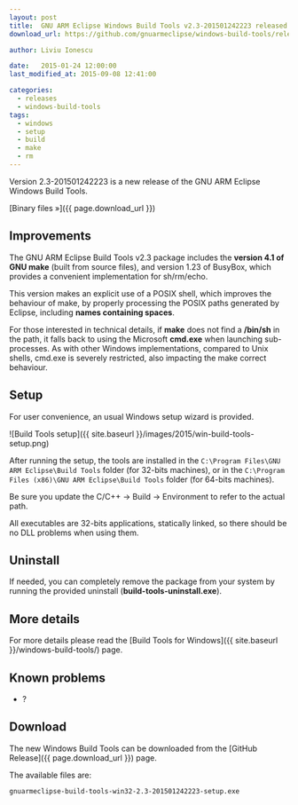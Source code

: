 ```yaml
---
layout: post
title:  GNU ARM Eclipse Windows Build Tools v2.3-201501242223 released
download_url: https://github.com/gnuarmeclipse/windows-build-tools/releases/tag/v2.3

author: Liviu Ionescu

date:   2015-01-24 12:00:00
last_modified_at: 2015-09-08 12:41:00

categories:
  - releases
  - windows-build-tools
tags:
  - windows
  - setup
  - build
  - make
  - rm
---
```


Version 2.3-201501242223 is a new release of the GNU ARM Eclipse Windows Build Tools. 

[Binary files »]({{ page.download_url }})

## Improvements

The GNU ARM Eclipse Build Tools v2.3 package includes the **version 4.1 of GNU make** (built from source files), and version 1.23 of BusyBox, which provides a convenient implementation for sh/rm/echo.

This version makes an explicit use of a POSIX shell, which improves the behaviour of make, by properly processing the POSIX paths generated by Eclipse, including **names containing spaces**.

For those interested in technical details, if **make** does not find a **/bin/sh** in the path, it falls back to using the Microsoft **cmd.exe** when launching sub-processes. As with other Windows implementations, compared to Unix shells, cmd.exe is severely restricted, also impacting the make correct behaviour.

## Setup

For user convenience, an usual Windows setup wizard is provided.

![Build Tools setup]({{ site.baseurl }}/images/2015/win-build-tools-setup.png)

After running the setup, the tools are installed in the `C:\Program Files\GNU ARM Eclipse\Build Tools` folder (for 32-bits machines), or in the `C:\Program Files (x86)\GNU ARM Eclipse\Build Tools` folder (for 64-bits machines).

Be sure you update the C/C++ → Build → Environment to refer to the actual path.

All executables are 32-bits applications, statically linked, so there should be no DLL problems when using them.

## Uninstall

If needed, you can completely remove the package from your system by running the provided uninstall (**build-tools-uninstall.exe**).

## More details

For more details please read the [Build Tools for Windows]({{ site.baseurl }}/windows-build-tools/) page.

 
## Known problems

* ?

## Download

The new Windows Build Tools can be downloaded from the [GitHub Release]({{ page.download_url }}) page. 

The available files are:

	gnuarmeclipse-build-tools-win32-2.3-201501242223-setup.exe

